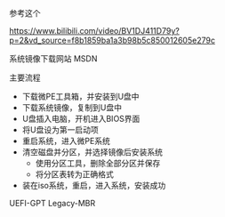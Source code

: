 参考这个

https://www.bilibili.com/video/BV1DJ411D79y?p=2&vd_source=f8b1859ba1a3b98b5c850012605e279c

系统镜像下载网站 MSDN

主要流程
- 下载微PE工具箱，并安装到U盘中
- 下载系统镜像，复制到U盘中
- U盘插入电脑，开机进入BIOS界面
- 将U盘设为第一启动项
- 重启系统，进入微PE系统
- 清空磁盘并分区，并选择镜像后安装系统
	- 使用分区工具，删除全部分区并保存
	- 将分区表转为正确格式
- 装在iso系统，重启，进入系统，安装成功


UEFI-GPT
Legacy-MBR